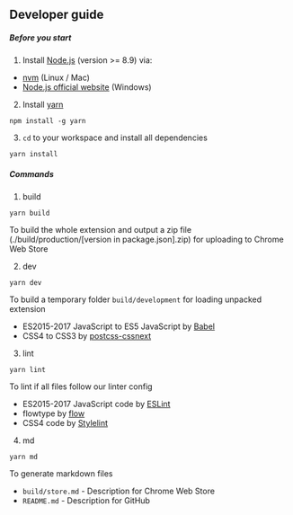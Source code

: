 ## Developer guide

##### Before you start
1. Install [Node.js](https://github.com/nodejs/node) (version >= 8.9) via:
  - [nvm](https://github.com/creationix/nvm) (Linux / Mac)
  - [Node.js official website](https://nodejs.org/en/download/) (Windows)

2. Install [yarn](https://github.com/yarnpkg/yarn)

  ```
  npm install -g yarn
  ```

3. `cd` to your workspace and install all dependencies

  ```
  yarn install
  ```

##### Commands
1. build

  ```
  yarn build
  ```

  To build the whole extension and output a zip file (./build/production/[version in package.json].zip) for uploading to Chrome Web Store

2. dev

  ```
  yarn dev
  ```

  To build a temporary folder `build/development` for loading unpacked extension
  - ES2015-2017 JavaScript to ES5 JavaScript by [Babel](https://github.com/babel/babel)
  - CSS4 to CSS3 by [postcss-cssnext](https://github.com/MoOx/postcss-cssnext)

3. lint

  ```
  yarn lint
  ```

  To lint if all files follow our linter config
  - ES2015-2017 JavaScript code by [ESLint](https://github.com/eslint/eslint)
  - flowtype by [flow](https://github.com/facebook/flow)
  - CSS4 code by [Stylelint](https://github.com/stylelint/stylelint)

4. md

  ```
  yarn md
  ```

  To generate markdown files
  - `build/store.md` - Description for Chrome Web Store
  - `README.md` - Description for GitHub
